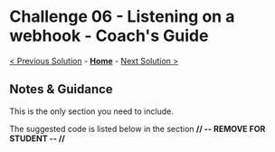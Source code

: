 # Challenge 06 - Listening on a webhook - Coach's Guide 

[< Previous Solution](./Solution-05.md) - **[Home](./README.md)** - [Next Solution >](./Solution-07.md)

## Notes & Guidance

This is the only section you need to include.


The suggested code is listed below in the section **// -- REMOVE FOR STUDENT -- //**
```

```
